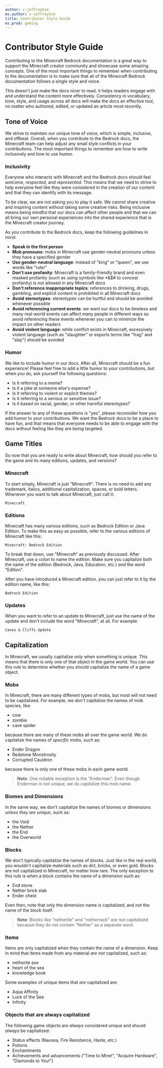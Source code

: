 ```yaml
---
author: v-jeffreykim
ms.author: v-jeffreykim
title: Contributor Style Guide
ms.prod: gaming
---
```


# Contributor Style Guide

Contributing to the Minecraft Bedrock documentation is a great way to support the Minecraft creator community and showcase some amazing concepts. One of the most important things to remember when contributing to the documentation is to make sure that all of the Minecraft Bedrock documentation follows a single style and voice. 

This doesn't just make the docs nicer to read, it helps readers engage with and understand the content more effectively. Consistency in vocabulary, tone, style, and usage across all docs will make the docs an effective tool, no matter who authored, edited, or updated an article most recently.

## Tone of Voice

We strive to maintain our unique tone of voice, which is simple, inclusive, and offbeat. Overall, when you contribute to the Bedrock docs, the Minecraft team can help adjust any small style conflicts in your contributions. The most important things to remember are how to write inclusively and how to use humor.

### Inclusivity

Everyone who interacts with Minecraft and the Bedrock docs should feel *welcome*, *respected*, and *represented*. This means that we need to strive to help everyone feel like they were considered in the creation of our content and that they can identify with its message.

To be clear, we are not asking you to play it safe. We cannot share creative and inspiring content without taking some creative risks. Being inclusive means being mindful that our docs can affect other people and that we can all bring our own personal experiences into the shared experience that is the Minecraft creator journey.

As you contribute to the Bedrock docs, keep the following guidelines in mind:

* **Speak in the first person**
* **Mob pronouns**: mobs in Minecraft use gender-neutral pronouns unless they have a specified gender
* **Use gender-neutral language**: instead of "king" or "queen", we use words like "ruler"
* **Don't use profanity**: Minecraft is a family-friendly brand and even masked profanity (such as using symbols like *&$# to conceal profanity) is not allowed in any Minecraft docs
* **Don't reference inappropriate topics**: references to drinking, drugs, gambling, and explicit content is prohibited in all Minecraft docs
* **Avoid stereotypes**: stereotypes can be hurtful and should be avoided whenever possible
* **Avoid referencing current events**: we want our docs to be timeless and many real-world events can affect many people in different ways so avoid referencing these events whenever you can to minimize the impact on other readers
* **Avoid violent language**: while conflict exists in Minecraft, excessively violent language (such as "slaughter" or esports terms like "frag" and "slay") should be avoided

### Humor

We like to include humor in our docs. After all, Minecraft should be a fun experience! Please feel free to add a little humor to your contributions, but when you do, ask yourself the following questions:

* Is it referring to a meme?
* Is it a joke at someone else's expense?
* Is it referring to violent or explicit themes?
* Is it referring to a serious or sensitive issue?
* Is it based on racial, gender, or other harmful stereotypes?

If the answer to any of these questions is "yes", please reconsider how you add humor to your contributions. We want the Bedrock docs to be a place to have fun, and that means that everyone needs to be able to engage with the docs without feeling like they are being targeted.

## Game Titles

So now that you are ready to write about Minecraft, how should you refer to the game and its many editions, updates, and versions?

### Minecraft

To start simply, Minecraft is just "Minecraft". There is no need to add any trademark, italics, additional capitalization, spaces, or bold letters. Whenever you want to talk about Minecraft, just call it: 

```Minecraft```

### Editions

Minecraft has many various editions, such as Bedrock Edition or Java Edition. To make this as easy as possible, refer to the various editions of Minecraft like this:

```Minecraft: Bedrock Edition```

To break that down, use "Minecraft" as previously discussed. After Minecraft, use a colon to name the edition. Make sure you capitalize both the name of the edition (Bedrock, Java, Education, etc.) *and* the word "Edition".

After you have introduced a Minecraft edition, you can just refer to it by the edition name, like this:

```Bedrock Edition```

### Updates

When you want to refer to an update to Minecraft, just use the name of the update and don't include the word "Minecraft", at all. For example:

```Caves & Cliffs Update```

## Capitalization

In Minecraft, we usually capitalize only when something is unique. This means that there is only one of that object in the game world. You can use this rule to determine whether you should capitalize the name of a game object.

### Mobs

In Minecraft, there are many different types of mobs, but most will not need to be capitalized. For example, we don't capitalize the names of mob species, like:

* cow
* zombie
* cave spider

because there are many of these mobs all over the game world. We do capitalize the names of *specific* mobs, such as:

* Ender Dragon
* Redstone Monstrosity
* Corrupted Cauldron

because there is only one of these mobs in each game world. 

> **Note**: One notable exception is the "Enderman". Even though Enderman is not unique, we do capitalize this mob name.

### Biomes and Dimensions

In the same way, we don't capitalize the names of biomes or dimensions *unless they are unique*, such as:

* the Void
* the Nether
* the End
* the Overworld

### Blocks

We don't typically capitalize the names of blocks. Just like in the real world, you wouldn't capitalize materials such as dirt, bricks, or even gold. Blocks are not capitalized in Minecraft, no matter how rare. The only exception to this rule is when a block contains the name of a dimension such as:

* End stone
* Nether brick slab
* Ender chest

Even then, note that only the dimension name is capitalized, and not the name of the block itself.

> **Note**: Blocks like "netherite" and "netherrack" *are not* capitalized because they do not contain "Nether" as a separate word.

### Items

Items are only capitalized when they contain the name of a dimension. Keep in mind that items made from any material *are not* capitalized, such as:

* netherite axe
* heart of the sea
* knowledge book

Some examples of unique items that *are* capitalized are:

* Aqua Affinity
* Luck of the Sea
* Infinity

### Objects that are always capitalized

The following game objects are *always* considered unique and should *always* be capitalized:

* Status effects (Nausea, Fire Resistance, Haste, etc.)
* Potions
* Enchantments
* Achievements and advancements ("Time to Mine!", "Acquire Hardware", "Diamonds to You!")
